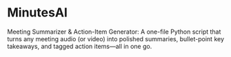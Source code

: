# MinutesAI
Meeting Summarizer &amp; Action-Item Generator: A one-file Python script that turns any meeting audio (or video) into polished summaries, bullet-point key takeaways, and tagged action items—all in one go.
